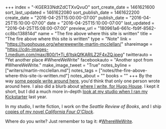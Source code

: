 +++
index = "-KGER33NdtZdCTXvQvuO"
sort_create_date = 1461621600
sort_last_updated = 1461622080
sort_publish_date = 1461622200
create_date = "2016-04-25T15:00:00-07:00"
publish_date = "2016-04-25T15:10:00-07:00"
date = "2016-04-25T15:10:00-07:00"
last_updated = "2016-04-25T15:08:00-07:00"
preview_url = "180961a6-661c-fb9f-8562-cc8bc138814d"
name = "The fire above where this site is written"
title = "The fire above where this site is written"
type = "Note"
link = "https://hugohouse.org/wherewewrite-martin-mcclellan/"
shareimage = "https://cdn-images-1.medium.com/max/800/1*Tj_61tskQfKARlLZ2F4xZQ.jpeg"
twitterauto = "Yet another place #WhereWeWrite"
facebookauto = "Another spot from #WhereWeWrite."
make_image_tweet = "True"
notes_byline = ["writers/martin-mcclellan.md"]
notes_tags = ["notes/the-fire-above-where-this-site-is-written.md"]
notes_about = ""
books = ""
+++
By the way <a href="http://seattlereviewofbooks.com/notes/2016/04/25/the-hammock-where-this-site-is-written/" title="The Seattle Review of Books - The hammock where this site is written">some people write around here</a>, you'd think that only one person wrote around here. I also did a blurb about <a href="https://hugohouse.org/wherewewrite-martin-mcclellan/" title="None">where I write, for Hugo House</a>. I kept it short, but I did a much more in-depth <a href="mailto:https://medium.com/@hellbox/the-things-in-my-studio-b82c59d8a62d#.j5vg3rpzz">look at my studio when I ran my Kickstarter</a> last year. 

In my studio, I write fiction, I work on the _Seattle Review of Books_, and I ship <a href="http://californiafouroclock.com" title="California Four O&amp;rsquo;Clock by Martin McClellan">copies of my novel _California Four O'Clock_</a>. 

Where do you write? Just remember to tag it: #<a href="https://twitter.com/hashtag/WhereWeWrite?src=hash" title="#wherewewrite">WhereWeWrite</a>.